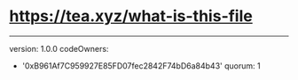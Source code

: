 # https://tea.xyz/what-is-this-file
---
version: 1.0.0
codeOwners:
  - '0xB961Af7C959927E85FD07fec2842F74bD6a84b43'
quorum: 1

